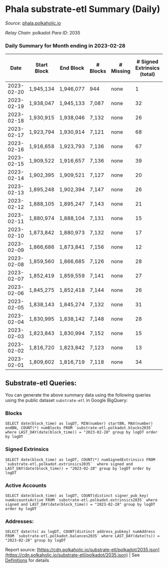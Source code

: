 # Phala substrate-etl Summary (Daily)

_Source_: [phala.polkaholic.io](https://phala.polkaholic.io)

*Relay Chain*: polkadot
*Para ID*: 2035



### Daily Summary for Month ending in 2023-02-28


| Date | Start Block | End Block | # Blocks | # Missing | # Signed Extrinsics (total) | # Active Accounts | # Addresses with Balances | # Events | # Transfers | # XCM Transfers In | # XCM Transfers Out |
| ---- | ----------- | --------- | -------- | --------- | --------------------------- | ----------------- | ------------------------- | -------- | ----------- | ------------------ | ------------------- |
| 2023-02-20 | 1,945,134 | 1,946,077 | 944 | none  | 1 | 1 |  | 1,907 |   |   |   |
| 2023-02-19 | 1,938,047 | 1,945,133 | 7,087 | none  | 32 | 17 |  | 14,516 | 8 ($8,197.28) |   |   |
| 2023-02-18 | 1,930,915 | 1,938,046 | 7,132 | none  | 26 |  | 3,081 | 14,494 | 9 ($6,287.31) |   |   |
| 2023-02-17 | 1,923,794 | 1,930,914 | 7,121 | none  | 68 | 21 | 3,075 | 14,877 | 16 ($12,898.41) |   |   |
| 2023-02-16 | 1,916,658 | 1,923,793 | 7,136 | none  | 67 | 17 | 3,065 | 14,892 | 5 ($1,739.76) | 6 ($1,611.01) |   |
| 2023-02-15 | 1,909,522 | 1,916,657 | 7,136 | none  | 39 | 23 | 3,059 | 14,724 | 7 ($3,220.33) |   |   |
| 2023-02-14 | 1,902,395 | 1,909,521 | 7,127 | none  | 20 | 18 | 3,053 | 14,439 | 2 ($112.66) | 2 ($25.89) |   |
| 2023-02-13 | 1,895,248 | 1,902,394 | 7,147 | none  | 26 | 16 | 3,051 | 14,543 | 7 ($168.26) | 3 ($31.52) |   |
| 2023-02-12 | 1,888,105 | 1,895,247 | 7,143 | none  | 21 | 15 | 3,048 | 14,470 | 6 ($344.52) | 4 ($10.79) |   |
| 2023-02-11 | 1,880,974 | 1,888,104 | 7,131 | none  | 15 | 13 | 3,046 | 14,373 | 2 ($228.22) |   |   |
| 2023-02-10 | 1,873,842 | 1,880,973 | 7,132 | none  | 17 | 13 | 3,044 | 14,405 | 3 ($26,078.82) | 3 ($102.00) |   |
| 2023-02-09 | 1,866,686 | 1,873,841 | 7,156 | none  | 12 | 10 | 3,041 | 14,406 | 1 ($6,068.03) | 1 ($258.65) |   |
| 2023-02-08 | 1,859,560 | 1,866,685 | 7,126 | none  | 28 | 17 | 3,040 | 14,456 | 12 ($557.18) | 2 ($171.48) |   |
| 2023-02-07 | 1,852,419 | 1,859,559 | 7,141 | none  | 27 | 20 | 3,036 | 14,506 | 8 ($622.96) | 2 ($211.37) |   |
| 2023-02-06 | 1,845,275 | 1,852,418 | 7,144 | none  | 26 | 14 | 3,032 | 14,545 | 8 ($769.45) | 8 ($361.82) |   |
| 2023-02-05 | 1,838,143 | 1,845,274 | 7,132 | none  | 31 | 17 | 3,030 | 14,526 | 7 ($909.05) | 5 ($676.60) |   |
| 2023-02-04 | 1,830,995 | 1,838,142 | 7,148 | none  | 28 | 24 | 3,028 | 14,509 | 4 ($412.39) | 3 ($250.84) |   |
| 2023-02-03 | 1,823,843 | 1,830,994 | 7,152 | none  | 15 | 12 | 3,027 | 14,430 | 3 ($328.73) | 2 ($162.27) |   |
| 2023-02-02 | 1,816,720 | 1,823,842 | 7,123 | none  | 13 | 9 | 3,026 | 14,383 | 4 ($642.37) | 6 ($240.31) |   |
| 2023-02-01 | 1,809,602 | 1,816,719 | 7,118 | none  | 34 | 19 | 3,024 | 14,499 | 7 ($1,634.02) | 2 ($468.23) |   |

## Substrate-etl Queries:
You can generate the above summary data using the following queries using the public dataset `substrate-etl` in Google BigQuery:


### Blocks
```
SELECT date(block_time) as logDT, MIN(number) startBN, MAX(number) endBN, COUNT(*) numBlocks FROM `substrate-etl.polkadot.blocks2035`  where LAST_DAY(date(block_time)) = "2023-02-28" group by logDT order by logDT
```


### Signed Extrinsics
```
SELECT date(block_time) as logDT, COUNT(*) numSignedExtrinsics FROM `substrate-etl.polkadot.extrinsics2035`  where signed and LAST_DAY(date(block_time)) = "2023-02-28" group by logDT order by logDT
```


### Active Accounts
```
SELECT date(block_time) as logDT, COUNT(distinct signer_pub_key) numAccountsActive FROM `substrate-etl.polkadot.extrinsics2035` where signed and LAST_DAY(date(block_time)) = "2023-02-28" group by logDT order by logDT
```


### Addresses:
```
SELECT date(ts) as logDT, COUNT(distinct address_pubkey) numAddress FROM `substrate-etl.polkadot.balances2035` where LAST_DAY(date(ts)) = "2023-02-28" group by logDT
```



Report source: [https://cdn.polkaholic.io/substrate-etl/polkadot/2035.json](https://cdn.polkaholic.io/substrate-etl/polkadot/2035.json) | See [Definitions](/DEFINITIONS.md) for details
